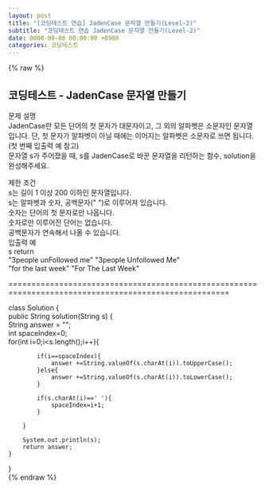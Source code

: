 ```yaml
---  
layout: post  
title: "[코딩테스트 연습] JadenCase 문자열 만들기(Level-2)"  
subtitle: "코딩테스트 연습 JadenCase 문자열 만들기(Level-2)"  
date: 0000-00-00 00:00:00 +0900  
categories: 코딩테스트  
---  
```

{% raw %}  
## 코딩테스트 - JadenCase 문자열 만들기  
문제 설명  
JadenCase란 모든 단어의 첫 문자가 대문자이고, 그 외의 알파벳은 소문자인 문자열입니다. 단, 첫 문자가 알파벳이 아닐 때에는 이어지는 알파벳은 소문자로 쓰면 됩니다. (첫 번째 입출력 예 참고)  
문자열 s가 주어졌을 때, s를 JadenCase로 바꾼 문자열을 리턴하는 함수, solution을 완성해주세요.  
  
제한 조건  
s는 길이 1 이상 200 이하인 문자열입니다.  
s는 알파벳과 숫자, 공백문자(" ")로 이루어져 있습니다.  
숫자는 단어의 첫 문자로만 나옵니다.  
숫자로만 이루어진 단어는 없습니다.  
공백문자가 연속해서 나올 수 있습니다.  
입출력 예  
s	return  
"3people unFollowed me"	"3people Unfollowed Me"  
"for the last week"	"For The Last Week"  
  
======================================================================================================  
  
class Solution {  
    public String solution(String s) {  
        String answer = "";  
        int spaceIndex=0;  
        for(int i=0;i<s.length();i++){  
  
            if(i==spaceIndex){  
                answer +=String.valueOf(s.charAt(i)).toUpperCase();  
            }else{  
                answer +=String.valueOf(s.charAt(i)).toLowerCase();  
            }  
  
            if(s.charAt(i)==' '){  
                spaceIndex=i+1;  
            }  
  
        }  
  
        System.out.println(s);  
        return answer;  
    }  
}  
{% endraw %}